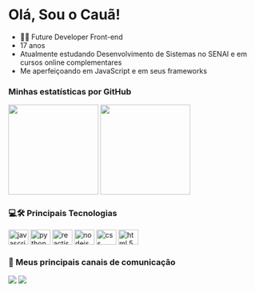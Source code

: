 
<h1>Olá, Sou o Cauã!</h1>

<ul>
  <li>👨‍💻 Future Developer Front-end</li>
  <li>17 anos</li>
  <li>Atualmente estudando Desenvolvimento de Sistemas no SENAI e em cursos online complementares</li>
  <li>Me aperfeiçoando em JavaScript e em seus frameworks</li>
</ul>

<h3>Minhas estatísticas por GitHub</h3>
<div>
  <img height="180em" src="https://github-readme-stats.vercel.app/api?username=CauaRodrigues&show_icons=true&theme=radical&include_all_commits=true&count_private=true" />
  
  <img height="180em" src="https://github-readme-stats.vercel.app/api/top-langs/?username=CauaRodrigues&layout=compact&langs_count=7&theme=radical" />
  <br />
  
 
</div>

<h3> 💻🛠 Principais Tecnologias</h3>
<div>
  
  <img alt="javascript icon" height="30" width="40" src="https://cdn.jsdelivr.net/gh/devicons/devicon/icons/javascript/javascript-original.svg" />
  
  <img alt="python icon" height="30" width="40" src="https://cdn.jsdelivr.net/gh/devicons/devicon/icons/python/python-original.svg" />
 
  <img alt="reactjs icon" height="30" width="40" src="https://cdn.jsdelivr.net/gh/devicons/devicon/icons/react/react-original.svg" />
 
  <img alt="nodejs icon" height="30" width="40" src="https://cdn.jsdelivr.net/gh/devicons/devicon/icons/nodejs/nodejs-plain.svg" />
 
  <img alt="css icon" height="30" width="40" src="https://cdn.jsdelivr.net/gh/devicons/devicon/icons/css3/css3-original-wordmark.svg" />
  
  <img alt="html 5 icon" height="30" width="40" src="https://cdn.jsdelivr.net/gh/devicons/devicon/icons/html5/html5-original.svg" />
</div>

<h3>🔗 Meus principais canais de comunicação</h3>
  <div>
    <a href="mailto:caua.rodriguesassis205@gmail.com"><img src="https://img.shields.io/badge/-Gmail-%23333?style=for-the-badge&logo=gmail&logoColor=white" target="_blank"></a>
    <a href="https://www.linkedin.com/in/cau%C3%A3-rodrigues-736854208/" target="_blank"><img src="https://img.shields.io/badge/-LinkedIn-%230077B5?style=for-the-badge&logo=linkedin&logoColor=white" target="_blank"></a> 
  </div>
